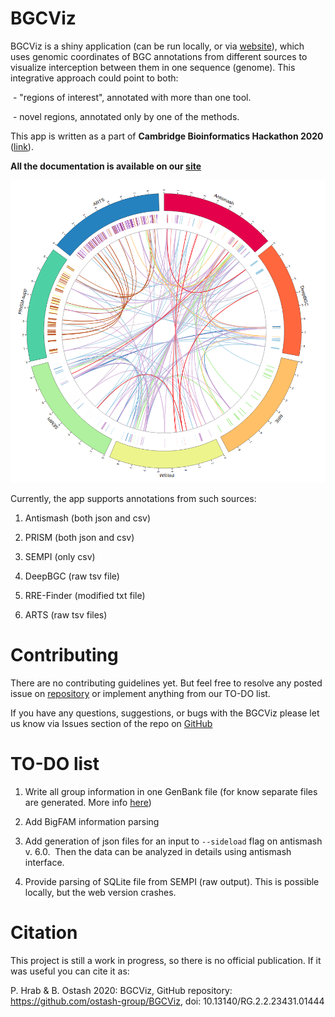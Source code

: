 # BGCViz

BGCViz is a shiny application (can be run locally, or via [website](https://biopavlohrab.shinyapps.io/BGCViz/)), which uses genomic coordinates of BGC annotations from different sources to visualize interception between them in one sequence (genome). This integrative approach could point to both:

 - "regions of interest", annotated with more than one tool.

 - novel regions, annotated only by one of the methods.

  

This app is written as a part of **Cambridge Bioinformatics Hackathon 2020** ([link](https://cambiohack.uk)). 

 
**All the documentation is available on our [site](https://ostash-group.github.io/BGCViz)**


![Biocircos](images/biocircos.png)

  

Currently, the app supports annotations from such sources:

1. Antismash (both json and csv)

2. PRISM (both json and csv)

3. SEMPI (only csv)

4. DeepBGC (raw tsv file)

5. RRE-Finder (modified txt file)

6. ARTS (raw tsv files)



# Contributing

There are no contributing guidelines yet. But feel free to resolve any posted issue on [repository](https://github.com/ostash-group/BGCViz/issues) or implement anything from our TO-DO list. 

If you have any questions, suggestions, or bugs with the BGCViz please let us know via Issues section of the repo on [GitHub](https://github.com/ostash-group/BGCViz/issues)

# TO-DO list

1. Write all group information in one GenBank file (for know separate files are generated. More info [here](Additional_analysis.md))

2. Add BigFAM information parsing

3. Add generation of json files for an input to `--sideload` flag on antismash v. 6.0.  Then the data can be analyzed in details using antismash interface.

4. Provide parsing of SQLite file from SEMPI (raw output). This is possible locally, but the web version crashes.

  

# Citation

This project is still a work in progress, so there is no official publication. If it was useful you can cite it as: 

P. Hrab & B. Ostash 2020: BGCViz, GitHub repository: https://github.com/ostash-group/BGCViz, doi: 10.13140/RG.2.2.23431.01444
